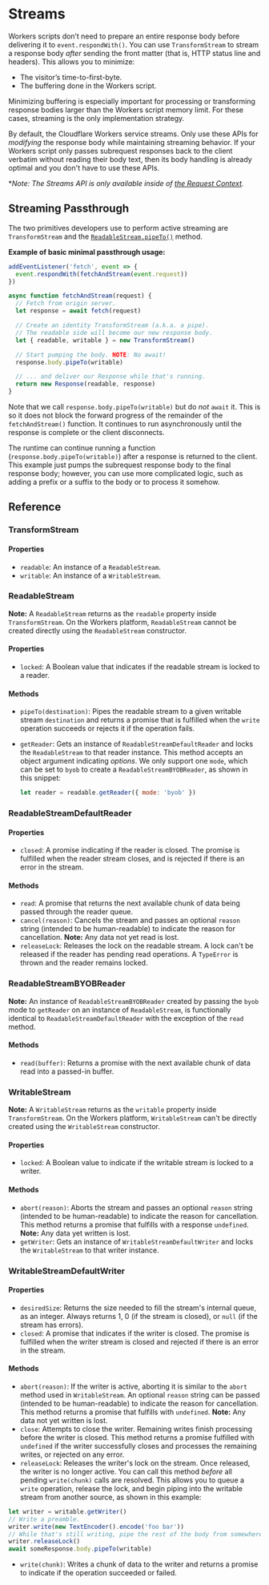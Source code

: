﻿---
order: 5
---

# Streams

Workers scripts don’t need to prepare an entire response body before delivering it to `event.respondWith()`. You can use `TransformStream` to stream a response body _after_ sending the front matter (that is, HTTP status line and headers). This allows you to minimize:

- The visitor’s time-to-first-byte.
- The buffering done in the Workers script.

Minimizing buffering is especially important for processing or transforming response bodies larger than the Workers script memory limit. For these cases, streaming is the only implementation strategy.

By default, the Cloudflare Workers service streams. Only use these APIs for _modifying_ the response body while maintaining streaming behavior. If your Workers script only passes subrequest responses back to the client verbatim without reading their body text, then its body handling is already optimal and you don't have to use these APIs.

\*_Note: The Streams API is only available inside of [the Request Context](/about/tips/request-context)._

## Streaming Passthrough

The two primitives developers use to perform active streaming are `TransformStream` and the [`ReadableStream.pipeTo()`](https://developer.mozilla.org/en-US/docs/Web/API/ReadableStream/pipeTo) method.

**Example of basic minimal passthrough usage:**

```javascript
addEventListener('fetch', event => {
  event.respondWith(fetchAndStream(event.request))
})

async function fetchAndStream(request) {
  // Fetch from origin server.
  let response = await fetch(request)

  // Create an identity TransformStream (a.k.a. a pipe).
  // The readable side will become our new response body.
  let { readable, writable } = new TransformStream()

  // Start pumping the body. NOTE: No await!
  response.body.pipeTo(writable)

  // ... and deliver our Response while that's running.
  return new Response(readable, response)
}
```

Note that we call `response.body.pipeTo(writable)` but do _not_ `await` it. This is so it does not block the forward progress of the remainder of the `fetchAndStream()` function. It continues to run asynchronously until the response is complete or the client disconnects.

The runtime can continue running a function (`response.body.pipeTo(writable)`) after a response is returned to the client. This example just pumps the subrequest response body to the final response body; however, you can use more complicated logic, such as adding a prefix or a suffix to the body or to process it somehow.

## Reference

### TransformStream

#### Properties

- `readable`: An instance of a `ReadableStream`.
- `writable`: An instance of a `WritableStream`.

### ReadableStream

**Note:** A `ReadableStream` returns as the `readable` property inside `TransformStream`. On the Workers platform, `ReadableStream` cannot be created directly using the `ReadableStream` constructor.

#### Properties

- `locked`: A Boolean value that indicates if the readable stream is locked to a reader.

#### Methods

- `pipeTo(destination)`: Pipes the readable stream to a given writable stream `destination` and returns a promise that is fulfilled when the `write` operation succeeds or rejects it if the operation fails.
- `getReader`: Gets an instance of `ReadableStreamDefaultReader` and locks the `ReadableStream` to that reader instance. This method accepts an object argument indicating _options_. We only support one `mode`, which can be set to `byob` to create a `ReadableStreamBYOBReader`, as shown in this snippet:

  ```javascript
  let reader = readable.getReader({ mode: 'byob' })
  ```

### ReadableStreamDefaultReader

#### Properties

- `closed`: A promise indicating if the reader is closed. The promise is fulfilled when the reader stream closes, and is rejected if there is an error in the stream.

#### Methods

- `read`: A promise that returns the next available chunk of data being passed through the reader queue.
- `cancel(reason)`: Cancels the stream and passes an optional `reason` string (intended to be human-readable) to indicate the reason for cancellation. **Note:** Any data not yet read is lost.
- `releaseLock`: Releases the lock on the readable stream. A lock can't be released if the reader has pending read operations. A `TypeError` is thrown and the reader remains locked.

### ReadableStreamBYOBReader

**Note:** An instance of `ReadableStreamBYOBReader` created by passing the `byob` mode to `getReader` on an instance of `ReadableStream`, is functionally identical to `ReadableStreamDefaultReader` with the exception of the `read` method.

#### Methods

- `read(buffer)`: Returns a promise with the next available chunk of data read into a passed-in buffer.

### WritableStream

**Note:** A `WritableStream` returns as the `writable` property inside `TransformStream`. On the Workers platform, `WritableStream` can't be directly created using the `WritableStream` constructor.

#### Properties

- `locked`: A Boolean value to indicate if the writable stream is locked to a writer.

#### Methods

- `abort(reason)`: Aborts the stream and passes an optional `reason` string (intended to be human-readable) to indicate the reason for cancellation. This method returns a promise that fulfills with a response `undefined`. **Note:** Any data yet written is lost.
- `getWriter`: Gets an instance of `WritableStreamDefaultWriter` and locks the `WritableStream` to that writer instance.

### WritableStreamDefaultWriter

#### Properties

- `desiredSize`: Returns the size needed to fill the stream's internal queue, as an integer. Always returns 1, 0 (if the stream is closed), or `null` (if the stream has errors).
- `closed`: A promise that indicates if the writer is closed. The promise is fulfilled when the writer stream is closed and rejected if there is an error in the stream.

#### Methods

- `abort(reason)`: If the writer is active, aborting it is similar to the `abort` method used in `WritableStream`. An optional `reason` string can be passed (intended to be human-readable) to indicate the reason for cancellation. This method returns a promise that fulfills with `undefined`. **Note:** Any data not yet written is lost.
- `close`: Attempts to close the writer. Remaining writes finish processing before the writer is closed. This method returns a promise fulfilled with `undefined` if the writer successfully closes and processes the remaining writes, or rejected on any error.
- `releaseLock`: Releases the writer's lock on the stream. Once released, the writer is no longer active. You can call this method _before_ all pending `write(chunk)` calls are resolved. This allows you to queue a `write` operation, release the lock, and begin piping into the writable stream from another source, as shown in this example:

```javascript
let writer = writable.getWriter()
// Write a preamble.
writer.write(new TextEncoder().encode('foo bar'))
// While that's still writing, pipe the rest of the body from somewhere else.
writer.releaseLock()
await someResponse.body.pipeTo(writable)
```

- `write(chunk)`: Writes a chunk of data to the writer and returns a promise to indicate if the operation succeeded or failed.
